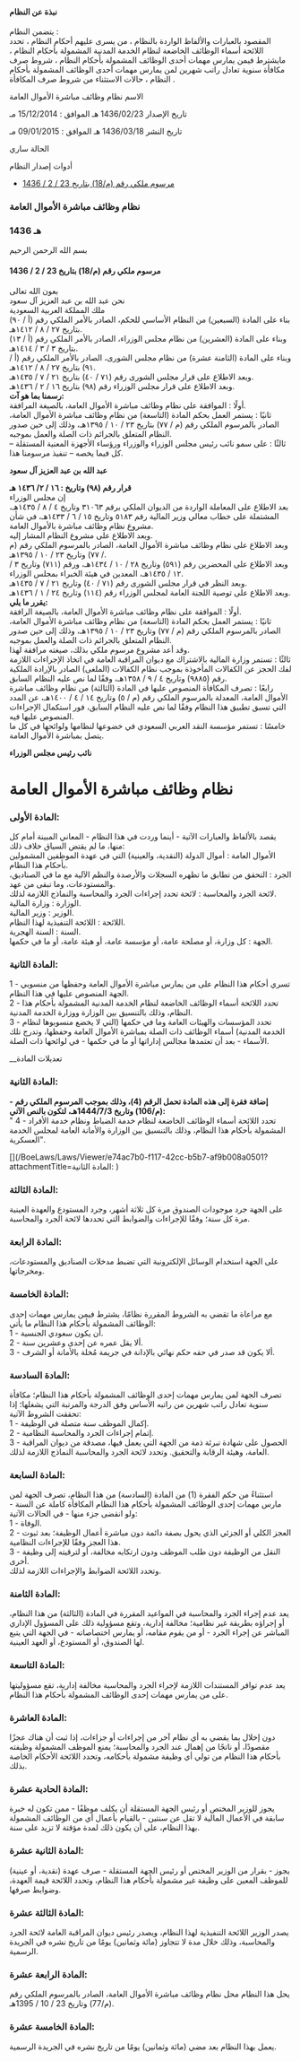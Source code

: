 #### نبذة عن النظام

يتضمن النظام :   
المقصود بالعبارات والألفاظ الواردة بالنظام ، من يسرى عليهم أحكام النظام ، تحدد اللائحة أسماء الوظائف الخاضعة لنظام الخدمة المدنية المشمولة بأحكام النظام ، مايشترط فيمن يمارس مهمات أحدى الوظائف المشمولة بأحكام النظام ، شروط صرف مكافأة سنوية تعادل راتب شهرين لمن يمارس مهمات أحدى الوظائف المشمولة بأحكام النظام ، حالات الاستثناء من شروط صرف المكافأة . 

  



الاسم نظام وظائف مباشرة الأموال العامة

تاريخ الإصدار 1436/02/23 هـ الموافق : 15/12/2014 مـ

تاريخ النشر 1436/03/18 هـ الموافق : 09/01/2015 مـ 

الحالة ساري

أدوات إصدار النظام

  * [مرسوم ملكي رقم (م/18) بتاريخ 23 / 2 / 1436](/BoeLaws/Laws/Viewer/4b64f48f-eb7c-4a71-9128-e447f84bd12d?lawId=fd30f9c7-8606-4367-bb22-a9a700f2d952)




### نظام وظائف مباشرة الأموال العامة

### 1436 هـ

بسم الله الرحمن الرحيم

#### مرسوم ملكي رقم (م/18) بتاريخ 23 / 2 / 1436

بعون الله تعالى   
نحن عبد الله بن عبد العزيز آل سعود   
ملك المملكة العربية السعودية  
بناء على المادة (السبعين) من النظام الأساسي للحكم، الصادر بالأمر الملكي رقم (أ / ٩٠) بتاريخ ٢٧ / ٨ / ١٤١٢هـ.   
وبناء على المادة (العشرين) من نظام مجلس الوزراء، الصادر بالأمر الملكي رقم (أ / ١٣) بتاريخ ٣ / ٣ / ١٤١٤هـ.   
وبناء على المادة (الثامنة عشرة) من نظام مجلس الشورى، الصادر بالأمر الملكي رقم (أ / ٩١) بتاريخ ٢٧ / ٨ / ١٤١٢هـ.   
وبعد الاطلاع على قرار مجلس الشورى رقم (٧١ / ٤٠) بتاريخ ٢١ / ٧ / ١٤٣٥هـ.   
وبعد الاطلاع على قرار مجلس الوزراء رقم (٩٨) بتاريخ ١٦ / ٢ / ١٤٣٦هـ.   
**رسمنا بما هو آت:**  
أولًا : الموافقة على نظام وظائف مباشرة الأموال العامة، بالصيغة المرافقة.   
ثانيًا : يستمر العمل بحكم المادة (التاسعة) من نظام وظائف مباشرة الأموال العامة، الصادر بالمرسوم الملكي رقم (م / ٧٧) بتاريخ ٢٣ / ١٠ / ١٣٩٥هـ، وذلك إلى حين صدور النظام المتعلق بالجرائم ذات الصلة والعمل بموجبه.   
ثالثًا : على سمو نائب رئيس مجلس الوزراء والوزراء ورؤساء الأجهزة المعنية المستقلة – كل فيما يخصه – تنفيذ مرسومنا هذا. 

**عبد الله بن عبد العزيز آل سعود**

**قرار رقم (٩٨) وتاريخ : ١٦ / ٢/ ١٤٣٦ هـ**  
إن مجلس الوزراء  
بعد الاطلاع على المعاملة الواردة من الديوان الملكي برقم ٣١٠٦٣ وتاريخ ٤ / ٨ / ١٤٣٥هـ، المشتملة على خطاب معالي وزير المالية رقم ٥١٨٣ وتاريخ ١٥ / ٦ / ١٤٣٣هـ، في شأن مشروع نظام وظائف مباشرة بالأموال العامة.   
وبعد الاطلاع على مشروع النظام المشار إليه.   
وبعد الاطلاع على نظام وظائف مباشرة الأموال العامة، الصادر بالمرسوم الملكي رقم (م / ٧٧) وتاريخ ٢٣ / ١٠ / ١٣٩٥هـ.   
وبعد الاطلاع على المحضرين رقم (٥٩١) وتاريخ ٢٨ / ١٠ / ١٤٣٤هـ، ورقم (٧١١) وتاريخ ٣ / ١٢ / ١٤٣٥هـ، المعدين في هيئة الخبراء بمجلس الوزراء.   
وبعد النظر في قرار مجلس الشورى رقم (٧١ / ٤٠) وتاريخ ٢١ / ٧ / ١٤٣٥هـ.   
وبعد الاطلاع على توصية اللجنة العامة لمجلس الوزراء رقم (١١٤) وتاريخ ٢٤ / ١ / ١٤٣٦هـ.   
**يقرر ما يلي:**  
أولًا : الموافقة على نظام وظائف مباشرة الأموال العامة، بالصيغة الرافقة.   
ثانيًا : يستمر العمل بحكم المادة (التاسعة) من نظام وظائف مباشرة الأموال العامة، الصادر بالمرسوم الملكي رقم (م / ٧٧) وتاريخ ٢٣ / ١٠ / ١٣٩٥هـ، وذلك إلى حين صدور النظام المتعلق بالجرائم ذات الصلة والعمل بموجبه.   
وقد أعد مشروع مرسوم ملكي بذلك، صيغته مرافقة لهذا.   
ثالثًا : تستمر وزارة المالية بالاشتراك مع ديوان المراقبة العامة في اتخاذ الإجراءات اللازمة لفك الحجز عن الكفالات المأخوذة بموجب نظام الكفالات (الملغى) الصادر بالإرادة الملكية رقم (٩٨٨٥) وتاريخ ٤ / ٩ / ١٣٥٨هـ، وفقًا لما نص عليه النظام السابق.   
رابعًا : تصرف المكافأة المنصوص عليها في المادة (الثالثة) من نظام وظائف مباشرة الأموال العامة، المعدلة بالمرسوم الملكي رقم (م / ٥) وتاريخ ١٤ / ٤ / ١٤٠٠هـ، عن المدد التي تسبق تطبيق هذا النظام وفقًا لما نص عليه النظام السابق، فور استكمال الإجراءات المنصوص عليها فيه.   
خامسًا : تستمر مؤسسة النقد العربي السعودي في خضوعها لنظامها ولوائحها في كل ما يتصل بمباشرة الأموال العامة.

**نائب رئيس مجلس الوزراء**

# نظام وظائف مباشرة الأموال العامة

### المادة الأولى: 

يقصد بالألفاظ والعبارات الآتية - أينما وردت في هذا النظام - المعاني المبينة أمام كل منها، ما لم يقتض السياق خلاف ذلك:   
الأموال العامة :  أموال الدولة (النقدية، والعينية) التي في عهدة الموظفين المشمولين بأحكام هذا النظام.   
الجرد :  التحقق من تطابق ما تظهره السجلات والأرصدة والنظم الآلية مع ما في الصناديق، والمستودعات، وما تبقى من عهد.   
لائحة الجرد والمحاسبة :  لائحة تحدد إجراءات الجرد والمحاسبة والنماذج اللازمة لذلك.   
الوزارة :  وزارة المالية.   
الوزير :  وزير المالية.   
اللائحة :  اللائحة التنفيذية لهذا النظام.   
السنة :  السنة الهجرية.   
الجهة :  كل وزارة، أو مصلحة عامة، أو مؤسسة عامة، أو هيئة عامة، أو ما في حكمها. 

### المادة الثانية: 

1 - تسري أحكام هذا النظام على من يمارس مباشرة الأموال العامة وحفظها من منسوبي الجهة المنصوص عليها في هذا النظام.   
2 - تحدد اللائحة أسماء الوظائف الخاضعة لنظام الخدمة المدنية المشمولة بأحكام هذا النظام، وذلك بالتنسيق بين الوزارة ووزارة الخدمة المدنية.   
3 - تحدد المؤسسات والهيئات العامة وما في حكمها (التي لا يخضع منسوبوها لنظام الخدمة المدنية) أسماء الوظائف ذات الصلة بمباشرة الأموال العامة وحفظها، وتدرج تلك الأسماء - بعد أن تعتمدها مجالس إداراتها أو ما في حكمها - في لوائحها ذات الصلة. 

__تعديلات المادة

### المادة الثانية: 

**\- إضافة فقرة إلى هذه المادة تحمل الرقم (4)، وذلك بموجب المرسوم الملكي رقم (م/106) وتاريخ 1444/7/3هـ، لتكون بالنص الآتي:**  
" 4 - تحدد اللائحة أسماء الوظائف الخاضعة لنظام خدمة الضباط ونظام خدمة الأفراد المشمولة بأحكام هذا النظام، وذلك بالتنسيق بين الوزارة والأمانة العامة لمجلس الخدمة العسكرية".

[](/BoeLaws/Laws/Viewer/e74ac7b0-f117-42cc-b5b7-af9b008a0501?attachmentTitle=المادة الثانية: 
)

### المادة الثالثة: 

على الجهة جرد موجودات الصندوق مرة كل ثلاثة أشهر، وجرد المستودع والعهدة العينية مرة كل سنة؛ وفقًا للإجراءات والضوابط التي تحددها لائحة الجرد والمحاسبة. 

### المادة الرابعة: 

على الجهة استخدام الوسائل الإلكترونية التي تضبط مدخلات الصناديق والمستودعات، ومخرجاتها. 

### المادة الخامسة: 

مع مراعاة ما تقضي به الشروط المقررة نظامًا، يشترط فيمن يمارس مهمات إحدى الوظائف المشمولة بأحكام هذا النظام ما يأتي:   
1 - أن يكون سعودي الجنسية.   
2 - ألا يقل عمره عن إحدى وعشرين سنة.  
3 - ألا يكون قد صدر في حقه حكم نهائي بالإدانة في جريمة مُخلة بالأمانة أو الشرف. 

### المادة السادسة: 

تصرف الجهة لمن يمارس مهمات إحدى الوظائف المشمولة بأحكام هذا النظام؛ مكافأة سنوية تعادل راتب شهرين من راتبه الأساس وفق الدرجة والمرتبة التي يشغلها؛ إذا تحققت الشروط الآتية:   
1 - إكمال الموظف سنة متصلة في الوظيفة.  
2 - إتمام إجراءات الجرد والمحاسبة النظامية.  
3 - الحصول على شهادة تبرئة ذمة من الجهة التي يعمل فيها، مصدقة من ديوان المراقبة العامة، وهيئة الرقابة والتحقيق. وتحدد لائحة الجرد والمحاسبة النماذج اللازمة لذلك. 

### المادة السابعة: 

استثناءً من حكم الفقرة (1) من المادة (السادسة) من هذا النظام، تصرف الجهة لمن مارس مهمات إحدى الوظائف المشمولة بأحكام هذا النظام المكافأة كاملة عن السنة - ولو انقضى جزء منها - في الحالات الآتية:   
1 - الوفاة.  
2 - العجز الكلي أو الجزئي الذي يحول بصفة دائمة دون مباشرة أعمال الوظيفة؛ بعد ثبوت هذا العجز وفقًا للإجراءات النظامية.  
3 - النقل من الوظيفة دون طلب الموظف ودون ارتكابه مخالفة، أو لترقيته إلى وظيفة أخرى.  
وتحدد اللائحة الضوابط والإجراءات اللازمة لذلك. 

### المادة الثامنة: 

يعد عدم إجراء الجرد والمحاسبة في المواعيد المقررة في المادة (الثالثة) من هذا النظام، أو إجراؤه بطريقة غير نظامية؛ مخالفة إدارية، وتقع مسؤولية ذلك على المسؤول الإداري المباشر عن إجراء الجرد - أو من يقوم مقامه، أو يمارس اختصاصاته - في الجهة التي يتبع لها الصندوق، أو المستودع، أو العهد العينية. 

### المادة التاسعة: 

يعد عدم توافر المستندات اللازمة لإجراء الجرد والمحاسبة مخالفة إدارية، تقع مسؤوليتها على من يمارس مهمات إحدى الوظائف المشمولة بأحكام هذا النظام. 

### المادة العاشرة: 

دون إخلال بما يقضي به أي نظام آخر من إجراءات أو جزاءات، إذا ثبت أن هناك عجزًا مقصودًا، أو ناتجًا من إهمال عند الجرد والمحاسبة؛ يمنع الموظف المشمولة وظيفته بأحكام هذا النظام من تولي أي وظيفة مشمولة بأحكامه، وتحدد اللائحة الأحكام الخاصة بذلك. 

### المادة الحادية عشرة: 

يجوز للوزير المختص أو رئيس الجهة المستقلة أن يكلف موظفًا - ممن تكون له خبرة سابقة في الأعمال المالية لا تقل عن سنتين - بالقيام بأعمال أي من الوظائف المشمولة بهذا النظام، على أن يكون ذلك لمدة مؤقتة لا تزيد على سنة. 

### المادة الثانية عشرة: 

يجوز - بقرار من الوزير المختص أو رئيس الجهة المستقلة - صرف عهدة (نقدية، أو عينية) للموظف المعين على وظيفة غير مشمولة بأحكام هذا النظام، وتحدد اللائحة قيمة العهدة، وضوابط صرفها. 

### المادة الثالثة عشرة: 

يصدر الوزير اللائحة التنفيذية لهذا النظام، ويصدر رئيس ديوان المراقبة العامة لائحة الجرد والمحاسبة، وذلك خلال مدة لا تتجاوز (مائة وثمانين) يومًا من تاريخ نشره في الجريدة الرسمية. 

### المادة الرابعة عشرة: 

يحل هذا النظام محل نظام وظائف مباشرة الأموال العامة، الصادر بالمرسوم الملكي رقم (م/77) وتاريخ 23 / 10 / 1395هـ. 

### المادة الخامسة عشرة: 

يعمل بهذا النظام بعد مضي (مائة وثمانين) يومًا من تاريخ نشره في الجريدة الرسمية. 
